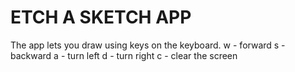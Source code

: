 # ETCH A SKETCH APP

The app lets you draw using keys on the keyboard.
w - forward
s - backward
a - turn left
d - turn right
c - clear the screen
